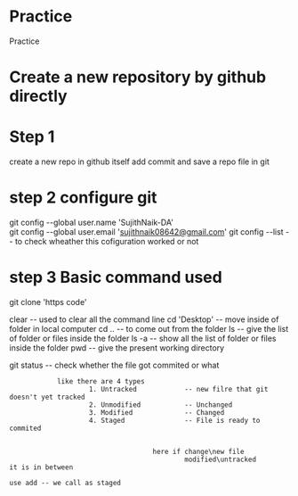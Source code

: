 # Practice
Practice

# Create a new repository by github directly

# Step 1 
create a new repo in github itself
add commit and save a repo file in git

# step 2  configure git
git config --global user.name 'SujithNaik-DA'               
git config --global user.email 'sujithnaik08642@gmail.com'
git config --list                                  -- to check wheather this cofiguration worked or not

# step 3 Basic command used
git clone 'https code'

clear               -- used to clear all the command line
cd 'Desktop'        -- move inside of folder in local computer
cd ..               -- to come out from the folder
ls                  -- give the list of folder or files inside the folder
ls -a               -- show all the list of folder or files inside the folder
pwd                 -- give the present working directory

git status          -- check whether the file got commited or what

                like there are 4 types
                        1. Untracked            -- new filre that git doesn't yet tracked
                        2. Unmodified           -- Unchanged
                        3. Modified             -- Changed
                        4. Staged               -- File is ready to commited


                                        here if change\new file 
                                                modified\untracked          it is in between    
                                                                                use add -- we call as staged
                    
